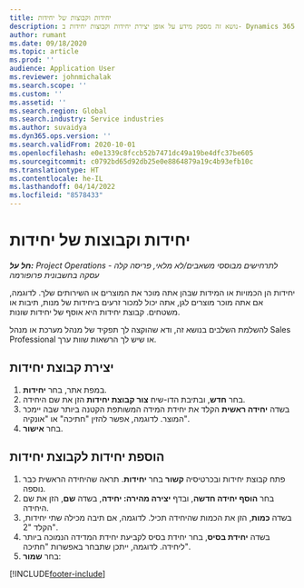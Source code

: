 ```yaml
---
title: יחידות וקבוצות של יחידות
description: נושא זה מספק מידע על אופן יצירת יחידות וקבוצות יחידות ב- Dynamics 365 Project Operations.
author: rumant
ms.date: 09/18/2020
ms.topic: article
ms.prod: ''
audience: Application User
ms.reviewer: johnmichalak
ms.search.scope: ''
ms.custom: ''
ms.assetid: ''
ms.search.region: Global
ms.search.industry: Service industries
ms.author: suvaidya
ms.dyn365.ops.version: ''
ms.search.validFrom: 2020-10-01
ms.openlocfilehash: e0e1339c8fccb52b7471dc49a19be4dfc37be605
ms.sourcegitcommit: c0792bd65d92db25e0e8864879a19c4b93efb10c
ms.translationtype: HT
ms.contentlocale: he-IL
ms.lasthandoff: 04/14/2022
ms.locfileid: "8578433"
---
```

# <a name="units-and-unit-groups"></a>יחידות וקבוצות של יחידות

_**חל על:** Project Operations לתרחישים מבוססי משאבים/לא מלאי, פריסה קלה - עסקה בחשבונית פרופורמה_

יחידות הן הכמויות או המידות שבהן אתה מוכר את המוצרים או השירותים שלך. לדוגמה, אם אתה מוכר מוצרים לגן, אתה יכול למכור זרעים ביחידות של מנות, תיבות או משטחים. קבוצת יחידות היא אוסף של יחידות שונות.

להשלמת השלבים בנושא זה, ודא שהוקצה לך תפקיד של מנהל מערכת או מנהל Sales Professional או שיש לך הרשאות שוות ערך.

## <a name="create-a-unit-group"></a>יצירת קבוצת יחידות

1. במפת אתר, בחר **יחידות‬**.
2. בחר **חדש**, ובתיבת הדו-שיח **צור קבוצת יחידות** הזן את שם היחידה.
3. בשדה **יחידה ראשית** הקלד את יחידת המידה המשותפת הקטנה ביותר שבה יימכר המוצר. לדוגמה, אפשר להזין "חתיכה" או "אונקיה".
4. בחר **אישור**.

## <a name="add-units-to-a-unit-group"></a>הוספת יחידות לקבוצת יחידות

1. פתח קבוצת יחידות ובכרטיסיה **קשור** בחר **יחידות**. תראה שהיחידה הראשית כבר נוספה.
2. בחר **הוסף יחידה חדשה**, ובדף **יצירה מהירה: יחידה**, בשדה **שם**, הזן את שם היחידה.
3. בשדה **כמות**, הזן את הכמות שהיחידה תכיל. לדוגמה, אם תיבה מכילה שתי יחידות, הקלד "2". 
4. בשדה **יחידת בסיס**, בחר יחידת בסיס לקביעת יחידת המדידה הנמוכה ביותר ליחידה. לדוגמה, ייתכן שתבחר באפשרות "חתיכה".
5. בחר **שמור**:


[!INCLUDE[footer-include](../includes/footer-banner.md)]